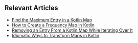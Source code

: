 ## Relevant Articles
- [Find the Maximum Entry in a Kotlin Map](https://www.baeldung.com/kotlin/map-max-entry)
- [How to Create a Frequency Map in Kotlin](https://www.baeldung.com/kotlin/frequency-map)
- [Removing an Entry From a Kotlin Map While Iterating Over It](https://www.baeldung.com/kotlin/map-remove-while-iterating)
- [Idiomatic Ways to Transform Maps in Kotlin](https://www.baeldung.com/kotlin/map-operations)
